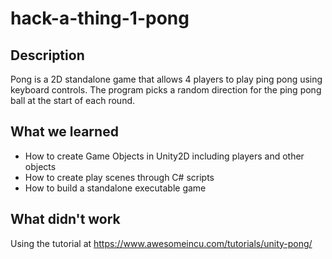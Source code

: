 # hack-a-thing-1-pong

## Description
Pong is a 2D standalone game that allows 4 players to play ping pong using keyboard controls. The program picks a random direction for the ping pong ball at the start of each round.

## What we learned
- How to create Game Objects in Unity2D including players and other objects
- How to create play scenes through C# scripts
- How to build a standalone executable game

## What didn't work

Using the tutorial at https://www.awesomeincu.com/tutorials/unity-pong/ 
